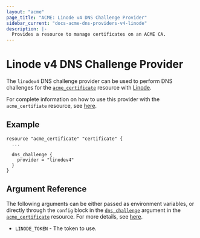 ```yaml
---
layout: "acme"
page_title: "ACME: Linode v4 DNS Challenge Provider"
sidebar_current: "docs-acme-dns-providers-v4-linode"
description: |-
  Provides a resource to manage certificates on an ACME CA.
---
```


# Linode v4 DNS Challenge Provider

The `linodev4` DNS challenge provider can be used to perform DNS challenges for
the [`acme_certificate`][resource-acme-certificate] resource with
[Linode][provider-service-page].

[resource-acme-certificate]: /docs/providers/acme/r/certificate.html
[provider-service-page]: https://www.linode.com/

For complete information on how to use this provider with the `acme_certifiate`
resource, see [here][resource-acme-certificate-dns-challenges].

[resource-acme-certificate-dns-challenges]: /docs/providers/acme/r/certificate.html#using-dns-challenges

## Example

```hcl
resource "acme_certificate" "certificate" {
  ...

  dns_challenge {
    provider = "linodev4"
  }
}
```

## Argument Reference

The following arguments can be either passed as environment variables, or
directly through the `config` block in the
[`dns_challenge`][resource-acme-certificate-dns-challenge-arg] argument in the
[`acme_certificate`][resource-acme-certificate] resource. For more details, see
[here][resource-acme-certificate-dns-challenges].

[resource-acme-certificate-dns-challenge-arg]: /docs/providers/acme/r/certificate.html#dns_challenge

* `LINODE_TOKEN` - The token to use.
